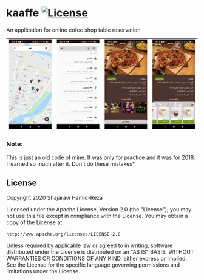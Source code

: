 # kaaffe [![License](https://img.shields.io/badge/License-Apache%202.0-blue.svg)](https://opensource.org/licenses/Apache-2.0)

An application for online cofee shop table reservation

| ![](pics/kaaffe1.png) | ![](pics/kaffee2.png) | ![](pics/kaaffe3.png) | ![](pics/kaaffe4.png) |
|-----------------------|-----------------------|-----------------------|-----------------------|

### Note:
This is just an old code of mine. It was only for practice and it was for 2018. I learned so much after it. Don't do these mistakes*

## License
Copyright 2020 Shajaravi Hamid-Reza

Licensed under the Apache License, Version 2.0 (the "License");
you may not use this file except in compliance with the License.
You may obtain a copy of the License at

    http://www.apache.org/licenses/LICENSE-2.0
    
Unless required by applicable law or agreed to in writing, software
distributed under the License is distributed on an "AS IS" BASIS,
WITHOUT WARRANTIES OR CONDITIONS OF ANY KIND, either express or implied.
See the License for the specific language governing permissions and
limitations under the License.
